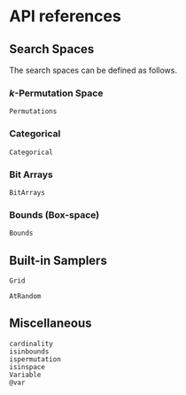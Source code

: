 # API references

## Search Spaces

The search spaces can be defined as follows.

### $k$-Permutation Space

```@docs
Permutations
```

### Categorical

```@docs
Categorical
```

### Bit Arrays


```@docs
BitArrays
```

### Bounds (Box-space)


```julia-repl
Bounds
```

## Built-in Samplers

```@docs
Grid
```

```@docs
AtRandom
```

## Miscellaneous

```@docs
cardinality
isinbounds
ispermutation
isinspace
Variable
@var
```
